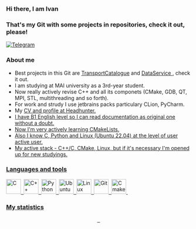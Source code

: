 ### Hi there, I am Ivan 
### That's my Git with some projects in repositories, check it out, please! 
<div id="socials" align="left">
<a href="https://t.me/ikirilin">
<img src="https://img.shields.io/badge/Telegram-blue?style=for-the- badge&logo-telegram&logoColor=white" alt="Telegram"/>
</a> </div>

### About me
-  Best projects in this Git are <a href="https://github.com/Bonartze/TransportCatalogue"> TransportCatalogue</a> and <a href="https://github.com/Bonartze/DataService">DataService </a>, check it out.
-  I am studying at MAI university as a 3rd-year student.
-  Now really actively revise C++ and all its componets (CMake, GDB, QT, MPI, STL, multithreading and so forth).
-  For work and strudy I use jetbrains packs particulary CLion, PyCharm. 
-  My  <a href="https://hh.ru/resume/69066d5cff0c289c0c0039ed1f50426b705662">CV and profile at Headhunter.
-  I have B1 English level so I can read documentation as original one without a doubt.
-  Now I'm very actively learning CMakeLists.
-  Also I know C, Python and Linux (Ubuntu 22.04) at the level of user active user.
-  My active stack - C++/C, CMake, Linux, but if it's necessary I'm opened up for new studyings.
### Languages and tools
<img src="https://cdn.jsdelivr.net/gh/devicons/devicon/icons/c/c-line.svg"
title="C" width="40" height="40"/>&nbsp;
<img src="https://cdn.jsdelivr.net/gh/devicons/devicon/icons/cplusplus/cplusplus-original.svg"
title="C++" width="40" height="40"/>&nbsp;
<img src="https://cdn.jsdelivr.net/gh/devicons/devicon/icons/python/python-plain.svg"
title="Python" width="40" height="40"/>&nbsp;
<img src="https://cdn.jsdelivr.net/gh/devicons/devicon/icons/ubuntu/ubuntu-plain.svg"
title="Ubuntu" width="40" height="40"/>&nbsp;
<img src="https://cdn.jsdelivr.net/gh/devicons/devicon/icons/linux/linux-original.svg"
title="Linux" width="40" height="40"/>&nbsp;
<img src="https://cdn.jsdelivr.net/gh/devicons/devicon/icons/git/git-original-wordmark.svg"
title="Git" width="40" height="40"/>&nbsp;
<img src="https://cdn.jsdelivr.net/gh/devicons/devicon/icons/cmake/cmake-original.svg"
title="Cmake" width="40" height="40"/>&nbsp;
### My statistics
<div id="stat" align="center">
    <img src="https://github-profile-summary-cards.vercel.app/api/cards/profile-details?username=Bonartze&theme=github_dark" alt=""/>
    <img src="https://github-profile-summary-cards.vercel.app/api/cards/most-commit-language?username=Bonartze&theme=github_dark" alt=""/>
     <img src="https://github-profile-summary-cards.vercel.app/api/cards/stats?username=Bonartze&theme=github_dark" alt=""/>
</div>

